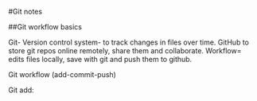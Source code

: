 #Git notes

##Git workflow basics

Git- Version control system- to track changes in files over time.
GitHub to store git repos online remotely, share them and collaborate.
Workflow= edits files locally, save with git and push them to github. 

Git workflow (add-commit-push)

Git add:




